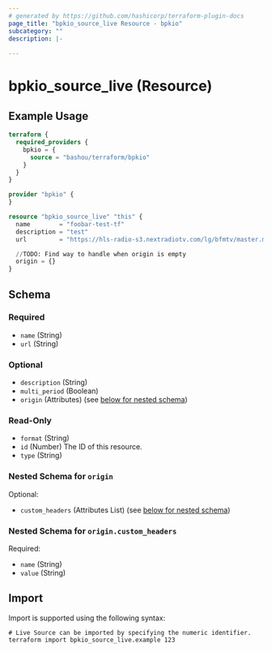 ```yaml
---
# generated by https://github.com/hashicorp/terraform-plugin-docs
page_title: "bpkio_source_live Resource - bpkio"
subcategory: ""
description: |-
  
---
```


# bpkio_source_live (Resource)



## Example Usage

```terraform
terraform {
  required_providers {
    bpkio = {
      source = "bashou/terraform/bpkio"
    }
  }
}

provider "bpkio" {
}

resource "bpkio_source_live" "this" {
  name        = "foobar-test-tf"
  description = "test"
  url         = "https://hls-radio-s3.nextradiotv.com/lg/bfmtv/master.m3u8"

  //TODO: Find way to handle when origin is empty
  origin = {}
}
```

<!-- schema generated by tfplugindocs -->
## Schema

### Required

- `name` (String)
- `url` (String)

### Optional

- `description` (String)
- `multi_period` (Boolean)
- `origin` (Attributes) (see [below for nested schema](#nestedatt--origin))

### Read-Only

- `format` (String)
- `id` (Number) The ID of this resource.
- `type` (String)

<a id="nestedatt--origin"></a>
### Nested Schema for `origin`

Optional:

- `custom_headers` (Attributes List) (see [below for nested schema](#nestedatt--origin--custom_headers))

<a id="nestedatt--origin--custom_headers"></a>
### Nested Schema for `origin.custom_headers`

Required:

- `name` (String)
- `value` (String)

## Import

Import is supported using the following syntax:

```shell
# Live Source can be imported by specifying the numeric identifier.
terraform import bpkio_source_live.example 123
```
